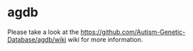 agdb
====
Please take a look at the https://github.com/Autism-Genetic-Database/agdb/wiki wiki for more information.
